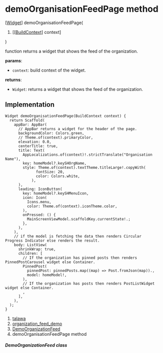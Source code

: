 
<div>

# demoOrganisationFeedPage method

</div>


[[Widget](https://api.flutter.dev/flutter/widgets/Widget-class.html)]
demoOrganisationFeedPage(

1.  [[[BuildContext](https://api.flutter.dev/flutter/widgets/BuildContext-class.html)]
    context]

)



function returns a widget that shows the feed of the organization.

**params**:

-   `context`: build context of the widget.

**returns**:

-   `Widget`: returns a widget that shows the feed of the organization.



## Implementation

``` language-dart
Widget demoOrganisationFeedPage(BuildContext context) {
  return Scaffold(
    appBar: AppBar(
      // AppBar returns a widget for the header of the page.
      backgroundColor: Colors.green,
      // Theme.of(context).primaryColor,
      elevation: 0.0,
      centerTitle: true,
      title: Text(
        AppLocalizations.of(context)!.strictTranslate("Organisation Name"),
        key: homeModel?.keySHOrgName,
        style: Theme.of(context).textTheme.titleLarge!.copyWith(
              fontSize: 20,
              color: Colors.white,
            ),
      ),
      leading: IconButton(
        key: homeModel?.keySHMenuIcon,
        icon: Icon(
          Icons.menu,
          color: Theme.of(context).iconTheme.color,
        ),
        onPressed: () {
          MainScreenViewModel.scaffoldKey.currentState!.;
        },
      ),
    ),
    // if the model is fetching the data then renders Circular Progress Indicator else renders the result.
    body: ListView(
      shrinkWrap: true,
      children: [
        // If the organization has pinned posts then renders PinnedPostCarousel widget else Container.
        PinnedPost(
          pinnedPost: pinnedPosts.map((map) => Post.fromJson(map)).,
          model: homeModel!,
        ),
        // If the organization has posts then renders PostListWidget widget else Container.
        ,
      ],
    ),
  );
}
```







1.  [talawa](../../index.html)
2.  [organization_feed_demo](../../views_demo_screens_organization_feed_demo/)
3.  [DemoOrganizationFeed](../../views_demo_screens_organization_feed_demo/DemoOrganizationFeed-class.html)
4.  demoOrganisationFeedPage method

##### DemoOrganizationFeed class







